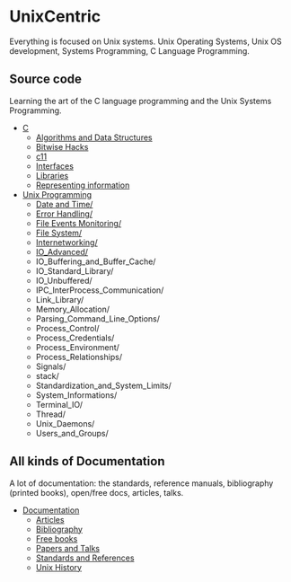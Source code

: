 # UnixCentric

Everything is focused on Unix systems. Unix Operating Systems,
Unix OS development, Systems Programming, C Language Programming.

## Source code

Learning the art of the C language programming and the Unix Systems Programming.

* [C](src/C/)
  - [Algorithms and Data Structures](src/C/Algorithms_and_Data_Structures/)
  - [Bitwise Hacks](src/C/bitwise_hacks/)
  - [c11](src/C/c11_language/)
  - [Interfaces](src/C/interfaces/)
  - [Libraries](src/C/libraries/)
  - [Representing information](src/C/representing_information/)
* [Unix Programming](src/Unix_Programming)
  - [Date and Time/](src/Unix_Programming/Date_and_Time)
  - [Error Handling/](src/Unix_Programming/Error_Handling)
  - [File Events Monitoring/](src/Unix_Programming/File_Events_Monitoring)
  - [File System/](src/Unix_Programming/File_System)
  - [Internetworking/](src/Unix_Programming/Internetworking)
  - [IO_Advanced/](src/Unix_Programming/IO_Advanced)
  - IO_Buffering_and_Buffer_Cache/
  - IO_Standard_Library/
  - IO_Unbuffered/
  - IPC_InterProcess_Communication/
  - Link_Library/
  - Memory_Allocation/
  - Parsing_Command_Line_Options/
  - Process_Control/
  - Process_Credentials/
  - Process_Environment/
  - Process_Relationships/
  - Signals/
  - stack/
  - Standardization_and_System_Limits/
  - System_Informations/
  - Terminal_IO/
  - Thread/
  - Unix_Daemons/
  - Users_and_Groups/


## All kinds of Documentation

A lot of documentation: the standards, reference manuals, bibliography 
(printed books), open/free docs, articles, talks.

* [Documentation](doc/)
  - [Articles](doc/articles.md)
  - [Bibliography](doc/biblio.md)
  - [Free books](doc/free_books.md)
  - [Papers and Talks](doc/papers_talks.md)
  - [Standards and References](doc/stds_and_refs.md)
  - [Unix History](doc/unix_history.md)
